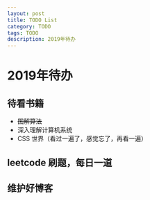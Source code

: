 ```yaml
---
layout: post
title: TODO List
category: TODO
tags: TODO
description: 2019年待办
---
```


# 2019年待办

## 待看书籍

* ~~图解算法~~
* 深入理解计算机系统
* CSS 世界（看过一遍了，感觉忘了，再看一遍）

## leetcode 刷题，每日一道

## 维护好博客
